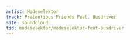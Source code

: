 ```yaml
---
artist: Modeselektor
track: Pretentious Friends Feat. Busdriver
site: soundcloud
tid: modeselektor/modeselektor-feat-busdriver
---
```

